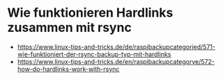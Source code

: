 # Wie funktionieren Hardlinks zusammen mit rsync

- <https://www.linux-tips-and-tricks.de/de/raspibackupcategoried/571-wie-funktioniert-der-rsync-backup-typ-mit-hardlinks>
- <https://www.linux-tips-and-tricks.de/en/raspibackupcategorye/572-how-do-hardlinks-work-with-rsync>
